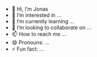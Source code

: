 - 👋 Hi, I’m Jonas
- 👀 I’m interested in ...
- 🌱 I’m currently learning ...
- 💞️ I’m looking to collaborate on ...
- 📫 How to reach me ...
- 😄 Pronouns: ...
- ⚡ Fun fact: ...

<!---
jclaeso/jclaeso is a ✨ special ✨ repository because its `README.md` (this file) appears on your GitHub profile.
You can click the Preview link to take a look at your changes.
--->
